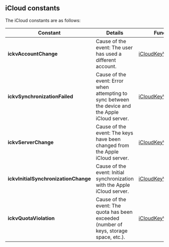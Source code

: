 
## iCloud constants
			

<a name="NOTE1"></a>
<a name="NOTE1_1"></a>
The iCloud constants are as follows:

| Constant | Details | Function |
| --- | --- | --- |
| **ickvAccountChange** | Cause of the event: The user has used a different account. | [iCloudKeyValueWatch](../WDLang3/1410088760.md) |
| **ickvSynchronizationFailed** | Cause of the event: Error when attempting to sync between the device and the Apple iCloud server. | [iCloudKeyValueWatch](../WDLang3/1410088760.md) |
| **ickvServerChange** | Cause of the event: The keys have been changed from the Apple iCloud server. | [iCloudKeyValueWatch](../WDLang3/1410088760.md) |
| **ickvInitialSynchronizationChange** | Cause of the event: Initial synchronization with the Apple iCloud server. | [iCloudKeyValueWatch](../WDLang3/1410088760.md) |
| **ickvQuotaViolation** | Cause of the event: The quota has been exceeded (number of keys, storage space, etc.). | [iCloudKeyValueWatch](../WDLang3/1410088760.md) |




